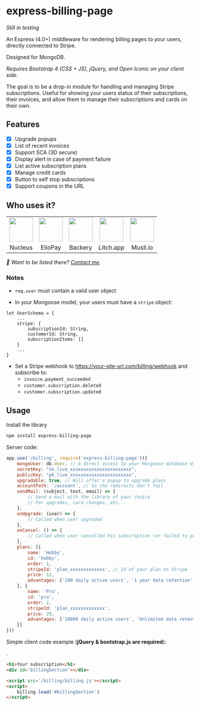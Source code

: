 # express-billing-page

*Still in testing*

An Express (4.0+) middleware for rendering billing pages to your users, directly connected to Stripe.

Designed for MongoDB. 

*Requires Bootstrap 4 (CSS + JS), jQuery, and Open Iconic on your client side.* 

The goal is to be a drop-in module for handling and managing Stripe subscriptions.
Useful for showing your users status of their subscriptions, their invoices, and allow them to manage their subscriptions and cards on their own.

## Features

- [x] Upgrade popups
- [x] List of recent invoices
- [x] Support SCA (3D secure)
- [x] Display alert in case of payment failure
- [x] List active subscription plans
- [x] Manage credit cards
- [x] Button to self stop subscriptions
- [x] Support coupons in the URL

## Who uses it?

<table>
<tr>
	<td align="center">
		<a href="https://nucleus.sh"><img src="https://nucleus.sh/logo_color.svg" height="64" /></a>
	</td>
	<td align="center">
		<a href="https://eliopay.com"><img src="https://eliopay.com/logo_black.svg" height="64" /></a>
	</td>
	<td align="center">
		<a href="https://backery.io"><img src="https://backery.io/logo_color.svg" height="64" /></a>
	</td>
	<td align="center">
		<a href="https://litch.app"><img src="https://litch.app/img/logo.png" height="64" /></a>
	</td>
	<td align="center">
		<a href="https://musli.io"><img src="https://musli.io/icon.svg" height="64" /></a>
	</td>
</tr>
<tr>
	<td align="center">Nucleus</td>
	<td align="center">ElioPay</td>
	<td align="center">Backery</td>
	<td align="center">Litch.app</td>
	<td align="center">Musli.io</td>
</tr>
</table>

_👋 Want to be listed there? [Contact me](mailto:vince@lyser.io)._


### Notes

- `req.user` must contain a valid user object

- In your Mongoose model, your users must have a `stripe` object:
```
let UserSchema = {
	...
	stripe: {
		subscriptionId: String,
		customerId: String,
		subscriptionItems: []
	}
	...
}
```

- Set a Stripe webhook to https://your-site-url.com/billing/webhook and subscribe to:
	- `invoice.payment_succeeded`
	- `customer.subscription.deleted`
	- `customer.subscription.updated`

## Usage

Install the library

```bash
npm install express-billing-page
```

Server code:

```javascript
app.use('/billing', require('express-billing-page')({
	mongoUser: db.User, // A direct access to your Mongoose database User
	secretKey: "sk_live_xxxxxxxxxxxxxxxxxxxxxxx",
	publicKey: "pk_live_xxxxxxxxxxxxxxxxxxxxxxx",
	upgradable: true, // Will offer a popup to upgrade plans
	accountPath: '/account', // So the redirects don't fail
	sendMail: (subject, text, email) => {
		// Send a mail with the library of your choice
		// For upgrades, card changes, etc...
	},
	onUpgrade: (user) => {
		// Called when user upgraded
	},
	onCancel: () => {
		// Called when user cancelled his subscription (or failed to pay)
	},
	plans: [{
		name: 'Hobby',
		id: 'hobby',
		order: 1,
		stripeId: 'plan_xxxxxxxxxxxxx', // Id of your plan on Stripe
		price: 12,
		advantages: ['200 daily active users', '1 year data retention', '3 apps', 'Priority support']
	}, {
		name: 'Pro',
		id: 'pro',
		order: 2,
		stripeId: 'plan_xxxxxxxxxxxxx',
		price: 29,
		advantages: ['10000 daily active users', 'Unlimited data retention', '10 apps', 'High priority support']
	}]
}))

```

Simple client code example (**jQuery & bootstrap.js are required**):

.

```html
<h1>Your subscription</h1>
<div id='billingSection'></div>

<script src='/billing/billing.js'></script>
<script>
	billing.load('#billingSection')
</script>
```
